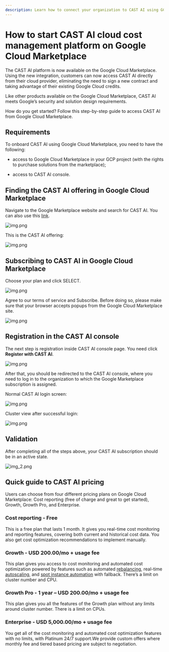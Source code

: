 ```yaml
---
description: Learn how to connect your organization to CAST AI using GCP Marketplace
---
```


# How to start CAST AI cloud cost management platform on Google Cloud Marketplace

The CAST AI platform is now available on the Google Cloud Marketplace. Using the new integration, customers can now access CAST AI directly from their cloud provider, eliminating the need to sign a new contract and taking advantage of their existing Google Cloud credits. 

Like other products available on the Google Cloud Marketplace, CAST AI meets Google’s security and solution design requirements.

How do you get started? Follow this step-by-step guide to access CAST AI from Google Cloud Marketplace.

## Requirements

To onboard CAST AI using Google Cloud Marketplace, you need to have the following:

* access to Google Cloud Marketplace in your GCP project (with the rights to purchase solutions from the marketplace);

* access to CAST AI console.

## Finding the CAST AI offering in Google Cloud Marketplace

Navigate to the Google Marketplace website and search for CAST AI. You can also use this [link](https://console.cloud.google.com/marketplace/product/castai-public/cast-ai?).

![img.png](../screenshots/gcp-marketplace-1.png)

This is the CAST AI offering:

![img.png](../screenshots/gcp-marketplace-2.png)

## Subscribing to CAST AI in Google Cloud Marketplace

Choose your plan and click SELECT.

![img.png](../screenshots/gcp-marketplace-3.png)

Agree to our terms of service and Subscribe. Before doing so, please make sure that your browser accepts popups from the Google Cloud Marketplace site.

![img.png](../screenshots/gcp-marketplace-4.png)

## Registration in the CAST AI console

The next step is registration inside CAST AI console page. You need click **Register with CAST AI**.

![img.png](../screenshots/gcp-marketplace-5.png)

After that, you should be redirected to the CAST AI console, where you need to log in to the organization to which the Google Marketplace subscription is assigned.

Normal CAST AI login screen:

![img.png](../screenshots/gcp-marketplace-7.png)

Cluster view after successful login:

![img.png](../screenshots/gcp-marketplace-8.png)

## Validation

After completing all of the steps above, your CAST AI subscription should be in an active state.

![img_2.png](../screenshots/gcp-marketplace-6.png)

## Quick guide to CAST AI pricing

Users can choose from four different pricing plans on Google Cloud Marketplace: Cost reporting (free of charge and great to get started), Growth, Growth Pro, and Enterprise.

### Cost reporting - Free

This is a free plan that lasts 1 month. It gives you real-time cost monitoring and reporting features, covering both current and historical cost data. You also get cost optimization recommendations to implement manually.

### Growth - USD 200.00/mo + usage fee

This plan gives you access to cost monitoring and automated cost optimization powered by features such as automated [rebalancing](https://docs.cast.ai/product-overview/rebalancing/), real-time [autoscaling](https://docs.cast.ai/product-overview/autoscaler/), and [spot instance automation](https://docs.cast.ai/guides/spot/) with fallback. There’s a limit on cluster number and CPU.  

### Growth Pro - 1 year – USD 200.00/mo + usage fee
  
This plan gives you all the features of the Growth plan without any limits around cluster number. There is a limit on CPUs.

### Enterprise - USD 5,000.00/mo + usage fee

You get all of the cost monitoring and automated cost optimization features with no limits, with Platinum 24/7 support.We provide custom offers where monthly fee and tiered based pricing are subject to negotiation.
